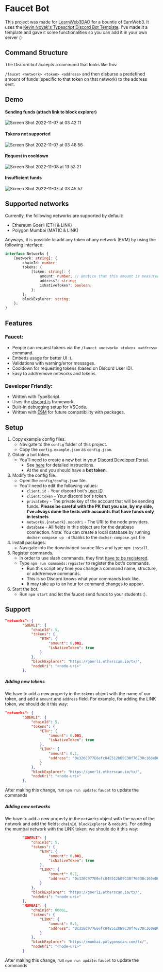 # Faucet Bot

This project was made for [LearnWeb3DAO](https://learnweb3.io) for a bountie of EarnWeb3. It uses the [Kevin Novak's Typescript Discord Bot Template](https://github.com/KevinNovak/Discord-Bot-TypeScript-Template). I've made it a template and gave it some functionalities so you can add it in your own server :)

## Command Structure

The Discord bot accepts a command that looks like this:

`/faucet <network> <token> <address>` and then disburse a predefined amount of funds (specific to that token on that network) to the address sent.

## Demo

#### Sending funds (attach link to block explorer)

![Screen Shot 2022-11-07 at 03 42 11](https://user-images.githubusercontent.com/77933451/200242224-d01dd1f6-6428-465e-b593-d6baa68cd4a9.png)

#### Tokens not supported

![Screen Shot 2022-11-07 at 03 48 56](https://user-images.githubusercontent.com/77933451/200243346-30776d6e-7f04-4f70-8f09-93f4a48873f4.png)

#### Request in cooldown

![Screen Shot 2022-11-08 at 13 53 21](https://user-images.githubusercontent.com/77933451/200626826-0555b0cc-ab11-4d25-b3b8-052efa4109ca.png)

#### Insufficient funds

![Screen Shot 2022-11-07 at 03 45 57](https://user-images.githubusercontent.com/77933451/200242852-ae5367ae-8406-4efa-98c9-e375498a1737.png)

## Supported networks

Currently, the following networks are supported by default:

-   Ethereum Goerli (ETH & LINK)
-   Polygon Mumbai (MATIC & LINK)

Anyways, it is possible to add any token of any network (EVM) by using the following interface:

```typescript
interface Networks {
    [network: string]: {
        chainId: number;
        tokens: {
            [token: string]: {
                amount: number; // @notice that this amount is measured in ETH
                address?: string;
                isNativeToken?: boolean;
            };
        };
        blockExplorer: string;
    };
}
```

## Features

### Faucet:

-   People can request tokens via the `/faucet <network> <token> <address>` command.
-   Embeds usage for better UI :).
-   Validations with warning/error messages.
-   Cooldown for requesting tokens (based on Discord User ID).
-   Easy to add/remove networks and tokens.

### Developer Friendly:

-   Written with TypeScript.
-   Uses the [discord.js](https://discord.js.org/) framework.
-   Built-in debugging setup for VSCode.
-   Written with [ESM](https://nodejs.org/api/esm.html#introduction) for future compatibility with packages.

## Setup

1. Copy example config files.
    - Navigate to the `config` folder of this project.
    - Copy the `config.example.json` as `config.json`.
2. Obtain a bot token.
    - You'll need to create a new bot in your [Discord Developer Portal](https://discord.com/developers/applications/).
        - See [here](https://www.writebots.com/discord-bot-token/) for detailed instructions.
        - At the end you should have a **bot token**.
3. Modify the config file.
    - Open the `config/config.json` file.
    - You'll need to edit the following values:
        - `client.id` - Your discord bot's [user ID](https://techswift.org/2020/04/22/how-to-find-your-user-id-on-discord/).
        - `client.token` - Your discord bot's token.
        - `privateKey` - The private key of the account that will be sending funds. **Please be careful with the PK that you use, by my side, I've always done the tests with accounts that have funds only in testnets**
        - `networks.{network}.nodeUri` - The URI to the node providers.
        - `database` - All fields in this object are for the database connection. Note: You can create a local database by running `docker-compose up -d` thanks to the `docker-compose.yml` file
4. Install packages.
    - Navigate into the downloaded source files and type `npm install`.
5. Register commands.
    - In order to use slash commands, they first [have to be registered](https://discordjs.guide/interactions/slash-commands.html#registering-slash-commands).
    - Type `npm run commands:register` to register the bot's commands.
        - Run this script any time you change a command name, structure, or add/remove commands.
        - This is so Discord knows what your commands look like.
        - It may take up to an hour for command changes to appear.
6. Start the bot.
    - Run `npm start` and let the faucet send funds to your students :).

## Support

```json
"networks": {
        "GOERLI": {
            "chainId": 5,
            "tokens": {
                "ETH": {
                    "amount": 0.001,
                    "isNativeToken": true
                }
            },
            "blockExplorer": "https://goerli.etherscan.io/tx/",
            "nodeUri": "<node-uri>"
        },
```

##### Adding new tokens

We have to add a new property in the `tokens` object with the name of our token, and add a `amount` and `address` field. For example, for adding the LINK token, we should do it this way:

```json
"networks": {
        "GOERLI": {
            "chainId": 5,
            "tokens": {
                "ETH": {
                    "amount": 0.001,
                    "isNativeToken": true
                },
                "LINK": {
                    "amount": 0.1,
                    "address": "0x326C977E6efc84E512bB9C30f76E30c160eD06FB"
                }
            },
            "blockExplorer": "https://goerli.etherscan.io/tx/",
            "nodeUri": "<node-uri>"
        },
```

After making this change, run `npm run update:faucet` to update the commands

##### Adding new networks

We have to add a new property in the `networks` object with the name of the network and add the fields: `chainId`, `blockExplorer` & `nodeUri`. For adding the mumbai network with the LINK token, we should do it this way:

```json
        "GOERLI": {
            "chainId": 5,
            "tokens": {
                "ETH": {
                    "amount": 0.001,
                    "isNativeToken": true
                },
                "LINK": {
                    "amount": 0.1,
                    "address": "0x326C977E6efc84E512bB9C30f76E30c160eD06FB"
                }
            },
            "blockExplorer": "https://goerli.etherscan.io/tx/",
            "nodeUri": "<node-uri>"
        },
        "MUMBAI": {
            "chainId": 80001,
            "tokens": {
                "LINK": {
                    "amount": 0.1,
                    "address": "0x326C977E6efc84E512bB9C30f76E30c160eD06FB"
                }
            },
            "blockExplorer": "https://mumbai.polygonscan.com/tx/",
            "nodeUri": "<node-uri>"
        }
```

After making this change, run `npm run update:faucet` to update the commands
